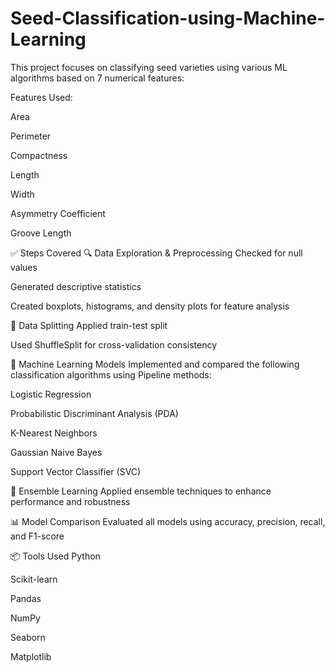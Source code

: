 # Seed-Classification-using-Machine-Learning

This project focuses on classifying seed varieties using various ML algorithms based on 7 numerical features:

Features Used:

Area

Perimeter

Compactness

Length

Width

Asymmetry Coefficient

Groove Length

✅ Steps Covered
🔍 Data Exploration & Preprocessing
Checked for null values

Generated descriptive statistics

Created boxplots, histograms, and density plots for feature analysis

🔄 Data Splitting
Applied train-test split

Used ShuffleSplit for cross-validation consistency

🤖 Machine Learning Models
Implemented and compared the following classification algorithms using Pipeline methods:

Logistic Regression

Probabilistic Discriminant Analysis (PDA)

K-Nearest Neighbors

Gaussian Naive Bayes

Support Vector Classifier (SVC)

🔂 Ensemble Learning
Applied ensemble techniques to enhance performance and robustness

📊 Model Comparison
Evaluated all models using accuracy, precision, recall, and F1-score

📦 Tools Used
Python

Scikit-learn

Pandas

NumPy

Seaborn

Matplotlib
